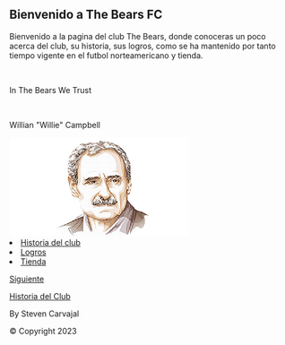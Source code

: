   <section class="tex2jax_ignore mathjax_ignore" id="Bienvenido-a-The-Bears-FC">
<h1>Bienvenido a The Bears FC</h1>
<p>Bienvenido a la pagina del club The Bears, donde conoceras un poco acerca del club, su historia, sus logros, como se ha mantenido por tanto tiempo vigente en el futbol norteamericano y tienda.</p> <br/>
<p>In The Bears We Trust</p> <br/>
<p> Willian "Willie" Campbell </p>

<img src="_static/Willie.png" class="logo__image only-light" alt="Logo image"/>
    <script>document.write(`<img src="_static/Willie.png" class="logo__image only-dark" alt="Logo image"/>`);</script> <br>

<li class="toctree-l1"><a class="reference internal" href="Historia.html">Historia del club</a></li>
<li class="toctree-l1"><a class="reference internal" href="Logros.html">Logros</a></li>
<li class="toctree-l1"><a class="reference internal" href="Tienda.html">Tienda</a></li>
</section>



        
<div class="prev-next-area">
    <a class="right-next"
       href="Historia.html"
       title="next page">
      <div class="prev-next-info">
        <p class="prev-next-subtitle">Siguiente</p>
        <p class="prev-next-title">Historia del Club</p>
      </div>
      <i class="fa-solid fa-angle-right"></i>
    </a>
</div>
                  
<div class="bd-footer-content__inner container">
  
  <div class="footer-item">
    
<p class="component-author">
By Steven Carvajal
</p>

  </div>
 
    
  <p class="copyright">
      © Copyright 2023
  </p>

  </div>
  
 
 
  
</div>
          
        
  </div>
  

